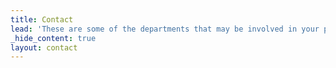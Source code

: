 ```yaml
---
title: Contact
lead: 'These are some of the departments that may be involved in your permitting process. For more detailed information, please visit each department’s page link.'
_hide_content: true
layout: contact
---
```

